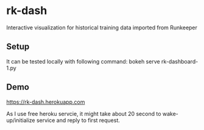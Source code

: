# rk-dash
Interactive visualization for historical training data imported from Runkeeper

## Setup
It can be tested locally with following command:
bokeh serve rk-dashboard-1.py

## Demo
https://rk-dash.herokuapp.com

As I use free heroku servcie, it might take about 20 second to wake-up/initialize service and reply to first request.

